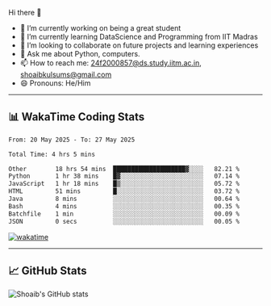 Hi there 👋

<!--
**shoaib2000857/shoaib2000857** is a ✨ _special_ ✨ repository because its `README.md` (this file) appears on your GitHub profile.

Here are some ideas to get you started: -->

- 🔭 I’m currently working on being a great student  
- 🌱 I’m currently learning DataScience and Programming from IIT Madras  
- 👯 I’m looking to collaborate on future projects and learning experiences  
- 💬 Ask me about Python, computers.  
- 📫 How to reach me: 24f2000857@ds.study.iitm.ac.in, shoaibkulsums@gmail.com  
- 😄 Pronouns: He/Him  

---

## 📊 WakaTime Coding Stats

<!--START_SECTION:waka-->

```txt
From: 20 May 2025 - To: 27 May 2025

Total Time: 4 hrs 5 mins

Other        18 hrs 54 mins  ████████████████████▓░░░░   82.21 %
Python       1 hr 38 mins    █▓░░░░░░░░░░░░░░░░░░░░░░░   07.14 %
JavaScript   1 hr 18 mins    █▒░░░░░░░░░░░░░░░░░░░░░░░   05.72 %
HTML         51 mins         █░░░░░░░░░░░░░░░░░░░░░░░░   03.72 %
Java         8 mins          ░░░░░░░░░░░░░░░░░░░░░░░░░   00.64 %
Bash         4 mins          ░░░░░░░░░░░░░░░░░░░░░░░░░   00.35 %
Batchfile    1 min           ░░░░░░░░░░░░░░░░░░░░░░░░░   00.09 %
JSON         0 secs          ░░░░░░░░░░░░░░░░░░░░░░░░░   00.05 %
```

<!--END_SECTION:waka-->

[![wakatime](https://wakatime.com/badge/user/a85deef6-2e94-465d-998e-c54914c040a2.svg)](https://wakatime.com/@a85deef6-2e94-465d-998e-c54914c040a2)

---

## 📈 GitHub Stats

![Shoaib's GitHub stats](https://github-readme-stats.vercel.app/api?username=shoaib2000857&show_icons=true&theme=radical)
